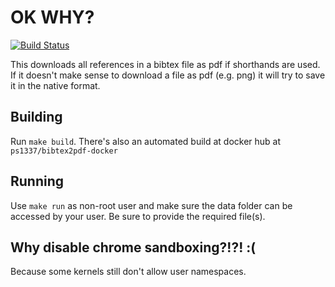 # OK WHY?

[![Build Status](https://travis-ci.org/ps1337/bibtex2pdf-docker.png?branch=master)](https://travis-ci.org/ps1337/bibtex2pdf-docker)

This downloads all references in a bibtex file as pdf if shorthands are used. If it doesn't make sense to download a file as pdf (e.g. png) it will try to save it in the native format.

## Building
Run `make build`. There's also an automated build at docker hub at `ps1337/bibtex2pdf-docker`

## Running
Use `make run` as non-root user and make sure the data folder can be accessed by your user. Be sure to provide the required file(s).

## Why disable chrome sandboxing?!?! :(
Because some kernels still don't allow user namespaces.

